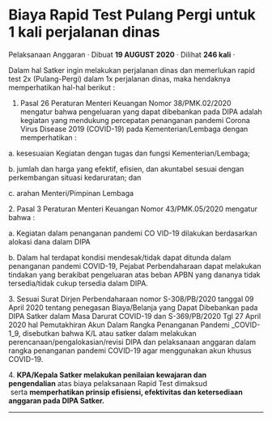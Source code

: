 Biaya Rapid Test Pulang Pergi untuk 1 kali perjalanan dinas
===========================================================

Pelaksanaan Anggaran · Dibuat **19 AUGUST 2020** · Dilihat **246 kali** ·

Dalam hal Satker ingin melakukan perjalanan dinas dan memerlukan rapid test 2x (Pulang-Pergi) dalam 1x perjalanan dinas, maka hendaknya memperhatikan hal-hal berikut :

1.  Pasal 26 Peraturan Menteri Keuangan Nomor 38/PMK.02/2020 mengatur bahwa pengeluaran yang dapat dibebankan pada DIPA adalah kegiatan yang mendukung percepatan penanganan pandemi Corona Virus Disease 2019 (COVID-19) pada Kementerian/Lembaga dengan memperhatikan :

a. kesesuaian Kegiatan dengan tugas dan fungsi Kementerian/Lembaga;

b. jumlah dan harga yang efektif, efisien, dan akuntabel sesuai dengan perkembangan situasi kedaruratan; dan

c. arahan Menteri/Pimpinan Lembaga

2. Pasal 3 Peraturan Menteri Keuangan Nomor 43/PMK.05/2020 mengatur bahwa :

a. Kegiatan dalam penanganan pandemi CO VID-19 dilakukan berdasarkan alokasi dana dalam DIPA

b. Dalam hal terdapat kondisi mendesak/tidak dapat ditunda dalam penanganan pandemi COVID-19, Pejabat Perbendaharaan dapat melakukan tindakan yang berakibat pengeluaran atas beban APBN yang dananya tidak tersedia/tidak cukup tersedia dalam DIPA.

3. Sesuai Surat Dirjen Perbendaharaan nomor S-308/PB/2020 tanggal 09 April 2020 tentang penegasan Biaya/Belanja yang Dapat Dibebankan pada DIPA Satker dalam Masa Darurat COVID-19 dan S-369/PB/2020 Tgl 27 April 2020 hal Pemutakhiran Akun Dalam Rangka Penanganan Pandemi _COVID-1_9, disebutkan bahwa K/L atau satker dalam melakukan perencanaan/pengalokasian/revisi DIPA dan pelaksanaan anggaran dalam rangka penanganan pandemi COVID-19 agar menggunakan akun khusus COVID-19.

4. **KPA/Kepala Satker melakukan penilaian kewajaran dan pengendalian** atas biaya pelaksanaan Rapid Test dimaksud  serta **memperhatikan prinsip efisiensi, efektivitas dan ketersediaan anggaran pada DIPA Satker.**

  
  
  

* * *